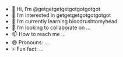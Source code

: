 - 👋 Hi, I’m @getgetgetgetgotgotgotgot
- 👀 I’m interested in getgetgetgotgotgotgot
- 🌱 I’m currently learning bloodrushtomyhead
- 💞️ I’m looking to collaborate on ...
- 📫 How to reach me ...
- 😄 Pronouns: ...
- ⚡ Fun fact: ...

<!---
getgetgetgetgotgotgotgot/getgetgetgetgotgotgotgot is a ✨ special ✨ repository because its `README.md` (this file) appears on your GitHub profile.
You can click the Preview link to take a look at your changes.
--->
